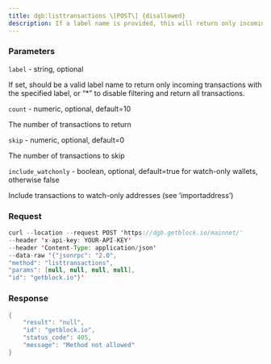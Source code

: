 ```yaml
---
title: dgb:listtransactions \[POST\] {disallowed}
description: If a label name is provided, this will return only incoming transactionspaying to addresses with the specified label.Returns up to ‘count’ most recent transactions skipping the first ‘from’transactions.
---
```


### Parameters


`label` - string, optional

If set, should be a valid label name to return only incoming
transactions with the specified label, or “\*” to disable filtering and
return all transactions.

`count` - numeric, optional, default=10

The number of transactions to return

`skip` - numeric, optional, default=0

The number of transactions to skip

`include_watchonly` - boolean, optional, default=true for watch-only
wallets, otherwise false

Include transactions to watch-only addresses (see ‘importaddress’)

### Request

``` java
curl --location --request POST 'https://dgb.getblock.io/mainnet/' 
--header 'x-api-key: YOUR-API-KEY' 
--header 'Content-Type: application/json' 
--data-raw '{"jsonrpc": "2.0",
"method": "listtransactions",
"params": [null, null, null, null],
"id": "getblock.io"}'
```

###  Response

``` java
{
    "result": "null",
    "id": "getblock.io",
    "status_code": 405,
    "message": "Method not allowed"
}
```

